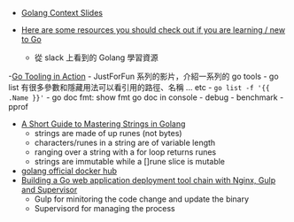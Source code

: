 - [Golang Context Slides](http://go-talks.appspot.com/github.com/dkondratovych/golang-ua-meetup/go-context/ctx.slide#1)

- [Here are some resources you should check out if you are learning / new to Go](https://gophers.slack.com/archives/C02A8LZKT/p1492876017604943)
    - 從 slack 上看到的 Golang 學習資源

-[Go Tooling in Action](https://www.youtube.com/watch?v=uBjoTxosSys)
    - JustForFun 系列的影片，介紹一系列的 go tools
    - go list 有很多參數和隱藏用法可以看引用的路徑、名稱 ... etc
        - `go list -f '{{ .Name }}'`
    - go doc fmt: show fmt go doc in console
    - debug
    - benchmark
    - pprof
- [A Short Guide to Mastering Strings in Golang](https://mymemorysucks.wordpress.com/2017/05/03/a-short-guide-to-mastering-strings-in-golang/)
    - strings are made of up runes (not bytes)
    - characters/runes in a string are of variable length
    - ranging over a string with a for loop returns runes
    - strings are immutable while a []rune slice is mutable
- [golang official docker hub](https://hub.docker.com/_/golang/)
- [Building a Go web application deployment tool chain with Nginx, Gulp and Supervisor](https://medium.com/dev-bits/building-a-go-web-application-deployment-tool-chain-with-nginx-gulp-and-supervisor-bef6a5d454b9)
    - Gulp for minitoring the code change and update the binary
    - Supervisord for managing the process